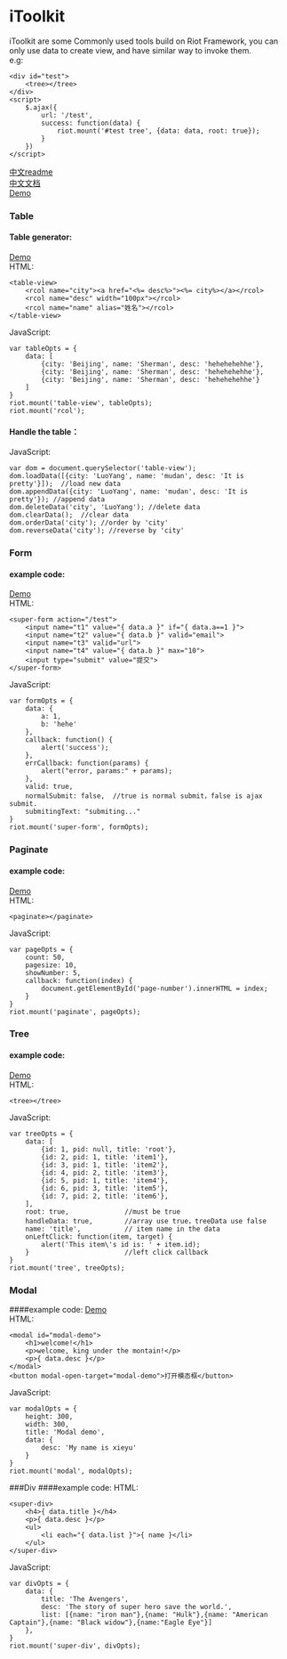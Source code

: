 iToolkit
========

iToolkit are some Commonly used tools build on Riot Framework, you can only use data to create view, and have similar way to invoke them.  
e.g:  

    <div id="test">
        <tree></tree>
    </div>
    <script>
        $.ajax({
            url: '/test',
            success: function(data) {
                riot.mount('#test tree', {data: data, root: true});
            }
        })
    </script>

[中文readme](https://github.com/BE-FE/iToolkit/blob/master/README_Chinese.md)   
[中文文档](https://github.com/BE-FE/iToolkit/blob/master/doc.md)    
[Demo](http://be-fe.github.io/iToolkit/iToolkit_pc.html)    

### Table
#### Table generator:
[Demo](http://be-fe.github.io/iToolkit/iToolkit_pc.html#table)   
HTML:

    <table-view>
        <rcol name="city"><a href="<%= desc%>"><%= city%></a></rcol>
        <rcol name="desc" width="100px"></rcol>
        <rcol name="name" alias="姓名"></rcol>
    </table-view>

JavaScript:

    var tableOpts = {
        data: [
            {city: 'Beijing', name: 'Sherman', desc: 'hehehehehhe'},
            {city: 'Beijing', name: 'Sherman', desc: 'hehehehehhe'},
            {city: 'Beijing', name: 'Sherman', desc: 'hehehehehhe'}
        ]
    }
    riot.mount('table-view', tableOpts);
    riot.mount('rcol');

#### Handle the table：
JavaScript:

    var dom = document.querySelector('table-view');
    dom.loadData([{city: 'LuoYang', name: 'mudan', desc: 'It is pretty'}]);  //load new data
    dom.appendData({city: 'LuoYang', name: 'mudan', desc: 'It is pretty'}); //append data
    dom.deleteData('city', 'LuoYang'); //delete data
    dom.clearData();  //clear data
    dom.orderData('city'); //order by 'city'
    dom.reverseData('city'); //reverse by 'city'

### Form
#### example code:
[Demo](http://be-fe.github.io/iToolkit/iToolkit_pc.html)   
HTML:

    <super-form action="/test">
        <input name="t1" value="{ data.a }" if="{ data.a==1 }">
        <input name="t2" value="{ data.b }" valid="email">
        <input name="t3" valid="url">
        <input name="t4" value="{ data.b }" max="10">
        <input type="submit" value="提交">
    </super-form>

JavaScript:

    var formOpts = {
        data: {
            a: 1,
            b: 'hehe'
        },
        callback: function() {
            alert('success');
        },
        errCallback: function(params) {
            alert("error, params:" + params);
        },
        valid: true,
        normalSubmit: false,  //true is normal submit，false is ajax submit.
        submitingText: "submiting..."
    }
    riot.mount('super-form', formOpts);

### Paginate
#### example code:
[Demo](http://be-fe.github.io/iToolkit/iToolkit_pc.html#paginate)   
HTML:
    
    <paginate></paginate>

JavaScript:

    var pageOpts = {
        count: 50,
        pagesize: 10,
        showNumber: 5,
        callback: function(index) {
            document.getElementById('page-number').innerHTML = index;
        }
    }
    riot.mount('paginate', pageOpts);

### Tree
#### example code:
[Demo](http://be-fe.github.io/iToolkit/iToolkit_pc.html#tree)   
HTML:
    
    <tree></tree>

JavaScript:

    var treeOpts = {
        data: [
            {id: 1, pid: null, title: 'root'},
            {id: 2, pid: 1, title: 'item1'},
            {id: 3, pid: 1, title: 'item2'},
            {id: 4, pid: 2, title: 'item3'},
            {id: 5, pid: 1, title: 'item4'},
            {id: 6, pid: 3, title: 'item5'},
            {id: 7, pid: 2, title: 'item6'},
        ],
        root: true,              //must be true
        handleData: true,        //array use true，treeData use false
        name: 'title',           // item name in the data
        onLeftClick: function(item, target) {
            alert('This item\'s id is: ' + item.id);
        }                        //left click callback
    }
    riot.mount('tree', treeOpts);

### Modal
####example code:
[Demo](http://be-fe.github.io/iToolkit/iToolkit_pc.html#modal)    
HTML:
    
    <modal id="modal-demo">
        <h1>welcome!</h1>
        <p>welcome, king under the montain!</p>
        <p>{ data.desc }</p>
    </modal>
    <button modal-open-target="modal-demo">打开模态框</button>

JavaScript:

    var modalOpts = {
        height: 300,
        width: 300,
        title: 'Modal demo',
        data: {
            desc: 'My name is xieyu'
        }
    }
    riot.mount('modal', modalOpts);

###Div
####example code:
HTML:

    <super-div>
        <h4>{ data.title }</h4>
        <p>{ data.desc }</p>
        <ul>
            <li each="{ data.list }">{ name }</li>
        </ul>
    </super-div>

JavaScript:

    var divOpts = {
        data: {
            title: 'The Avengers',
            desc: 'The story of super hero save the world.',
            list: [{name: "iron man"},{name: "Hulk"},{name: "American Captain"},{name: "Black widow"},{name:"Eagle Eye"}]
        },
    }
    riot.mount('super-div', divOpts);
